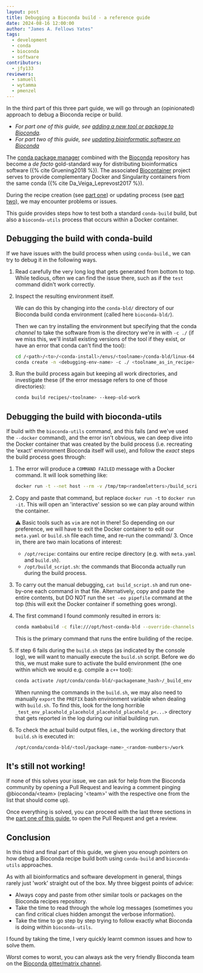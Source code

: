 ```yaml
---
layout: post
title: Debugging a Bioconda build - a reference guide
date: 2024-08-16 12:00:00
author: "James A. Fellows Yates"
tags:
  - development
  - conda
  - bioconda
  - software
contributors:
  - jfy133
reviewers:
  - samuell
  - wytamma
  - pmenzel
---
```


In the third part of this three part guide, we will go through an (opinionated) approach to debug a Bioconda recipe or build.

- _For part one of this guide, see [adding a new tool or package to Bioconda](adding-to-bioconda-quickguide)._
- _For part two of this guide, see [updating bioinformatic software on Bioconda](updating-bioconda-recipe-quickguide)_

The [conda package manager](https://docs.conda.io/en/latest/) combined with the [Bioconda](https://bioconda.github.io/) repository has become a _de facto_ gold-standard way for distributing bioinformatics software ({% cite Gruening2018 %}).
The associated [Biocontainer](https://biocontainers.pro/) project serves to provide complementary Docker and Singularity containers from the same conda ({% cite Da_Veiga_Leprevost2017 %}).

During the recipe creation (see [part one](adding-to-bioconda-quickguide)) or updating process (see [part two](updating-bioconda-recipe-quickguide)), we may encounter problems or issues.

This guide provides steps how to test both a standard `conda-build` build, but also a `bioconda-utils` process that occurs within a Docker container.

## Debugging the build with conda-build

If we have issues with the build process when using `conda-build`., we can try to debug it in the following ways.

1. Read carefully the very long log that gets generated from bottom to top.
   While tedious, often we can find the issue there, such as if the `test` command didn't work correctly.

2. Inspect the resulting environment itself.

   We can do this by changing into the `conda-bld/` directory of our Bioconda build conda environment (called here `bioconda-bld/`).

   Then we can try installing the environment but specifying that the conda _channel_ to take the software from is the directory we're in with `-c ./` (if we miss this, we'll install existing versions of the tool if they exist, or have an error that conda can't find the tool):

   ```bash
   cd /<path>/<to>/<conda-install>/envs/<toolname>/conda-bld/linux-64
   conda create -n <debugging-env-name> -c ./ <toolname_as_in_recipe>
   ```

3. Run the build process again but keeping all work directories, and investigate these (if the error message refers to one of those directories):

   ```bash
   conda build recipes/<toolname> --keep-old-work
   ```

## Debugging the build with bioconda-utils

If build with the `bioconda-utils` command, and this fails (and we've used the `--docker` command), and the error isn't obvious, we can deep dive into the Docker container that was created by the build process (i.e. recreating the 'exact' environment Bioconda itself will use), and follow the _exact_ steps the build process goes through:

1. The error will produce a `COMMAND FAILED` message with a Docker command.
   It will look something like:

   ```bash
   docker run -t --net host --rm -v /tmp/tmp<randomletters>/build_script.bash:/opt/build_script.bash -v /<path>/<to>/<conda-install>/envs/<toolname>/conda-bld/:/opt/host-conda-bld -v /<path>/<to>/<recipes_local_clone>/recipes/<tool_name>:/opt/recipe -e LC_ADDRESS=en_GB.UTF-8 -e LC_NAME=en_GB.UTF-8 -e LC_MONETARY=en_GB.UTF-8 -e LC_PAPER=en_GB.UTF-8 -e LANG=en_GB.UTF-8 -e LC_IDENTIFICATION=en_GB.UTF-8 -e LC_TELEPHONE=en_GB.UTF-8 -e LC_MEASUREMENT=en_GB.UTF-8 -e LC_TIME=en_GB.UTF-8 -e LC_NUMERIC=en_GB.UTF-8 -e HOST_USER_ID=1000 quay.io/bioconda/bioconda-utils-build-env-cos7:2.11.1 bash
   ```

2. Copy and paste that command, but replace `docker run -t` to `docker run -it`.
   This will open an 'interactive' session so we can play around within the container.

   ⚠ Basic tools such as `vim` are not in there! So depending on our preference, we will have to exit the Docker container to edit our `meta.yaml` or `build.sh` file each time, and re-run the command/ 3. Once in, there are two main locations of interest:

   - `/opt/recipe`: contains our entire recipe directory (e.g. with `meta.yaml` and `build.sh`).
   - `/opt/build_script.sh`: the commands that Bioconda actually run during the build process.

3. To carry out the manual debugging, `cat build_script.sh` and run one-by-one each command in that file.
   Alternatively, copy and paste the entire contents, but DO NOT run the `set -eo pipefile` command at the top (this will exit the Docker container if something goes wrong).
4. The first command I found commonly resulted in errors is:

   ```bash
   conda mambabuild -c file:///opt/host-conda-bld --override-channels --no-anaconda-upload -c conda-forge -c bioconda -c defaults -e /opt/host-conda-bld/conda_build_config_0_-e_conda_build_config.yaml -e /opt/host-conda-bld/conda_build_config_1_-e_bioconda_utils-conda_build_config.yaml /opt/recipe/meta.yaml 2>&1
   ```

   This is the primary command that runs the entire building of the recipe.

5. If step 6 fails during the `build.sh` steps (as indicated by the console log), we will want to manually execute the `build.sh` script.
   Before we do this, we must make sure to activate the build environment (the one within which we would e.g. compile a `c++` tool):

   ```bash
   conda activate /opt/conda/conda-bld/<packagename_hash>/_build_env
   ```

   When running the commands in the `build.sh`, we may also need to manually `export` the `PREFIX` bash environment variable when dealing with `build.sh`.
   To find this, look for the long horrible `_test_env_placehold_placehold_placehold_placehold_p<...>` directory that gets reported in the log during our initial building run.

6. To check the actual build output files, i.e., the working directory that `build.sh` is executed in:

   ```bash
   /opt/conda/conda-bld/<tool/package-name>_<random-numbers>/work
   ```

## It's still not working!

If none of this solves your issue, we can ask for help from the Bioconda community by opening a Pull Request and leaving a comment pinging @bioconda/\<team\> (replacing '\<team\>' with the respective one from the list that should come up).

Once everything is solved, you can proceed with the last three sections in the [part one of this guide](adding-to-bioconda-quickguide#opening-the-pull-request), to open the Pull Request and get a review.

## Conclusion

In this third and final part of this guide, we given you enough pointers on how debug a Bioconda recipe build both using `conda-build` and `bioconda-utils` approaches.

As with all bioinformatics and software development in general, things rarely just 'work' straight out of the box.
My three biggest points of advice:

- Always copy and paste from other similar tools or packages on the Bioconda recipes repository.
- Take the time to read through the whole log messages (sometimes you can find critical clues hidden amongst the verbose information).
- Take the time to go step by step trying to follow exactly what Bioconda is doing within `bioconda-utils`.

I found by taking the time, I very quickly learnt common issues and how to solve them.

Worst comes to worst, you can always ask the very friendly Bioconda team on the [Bioconda gitter/matrix channel](https://gitter.im/bioconda/Lobby).
